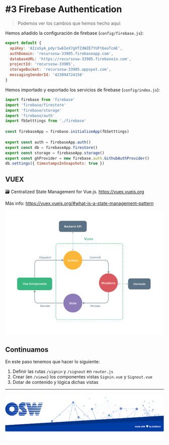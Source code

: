 # #3 Firebase Authentication

> Podemos ver los cambios que hemos hecho aquí:

Hemos añadido la configuración de firebase (`config/firebase.js`):

```js
export default {
  apiKey: 'AIzaSyA_pdyr1w6IeX7gVfZdWZE7YUFt6ooTcmE',
  authDomain: 'recursosw-33905.firebaseapp.com',
  databaseURL: 'https://recursosw-33905.firebaseio.com',
  projectId: 'recursosw-33905',
  storageBucket: 'recursosw-33905.appspot.com',
  messagingSenderId: '423094724158'
}
```

Hemos importado y exportado los servicios de firebase (`config/index.js`):

```js
import firebase from 'firebase'
import 'firebase/firestore'
import 'firebase/storage'
import 'firebase/auth'
import fbSetttings from './firebase'

const firebaseApp = firebase.initializeApp(fbSetttings)

export const auth = firebaseApp.auth()
export const db = firebaseApp.firestore()
export const storage = firebaseApp.storage()
export const ghProvider = new firebase.auth.GithubAuthProvider()
db.settings({ timestampsInSnapshots: true })

```

## VUEX
🗃️ Centralized State Management for Vue.js. https://vuex.vuejs.org

Más info: https://vuex.vuejs.org/#what-is-a-state-management-pattern

<p align="center">
  <img width="600px" src="https://raw.githubusercontent.com/vuejs/vuex/dev/docs/.vuepress/public/vuex.png">
</p>



## Continuamos

En este paso tenemos que hacer lo siguiente:

1. Definir las rutas `/signin` y `/signout` en `router.js`
2. Crear (en `/views`) los componentes vistas `Signin.vue` y `Signout.vue`
3. Dotar de contenido y lógica dichas vistas

--- 

![firebase](./assets/img/footer.png)
